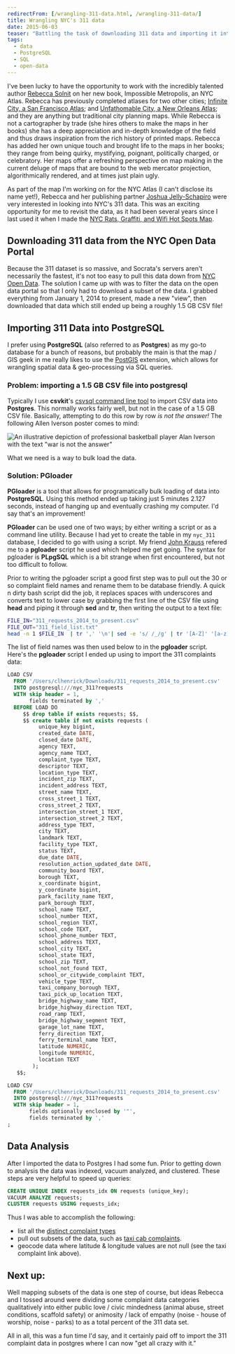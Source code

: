 ```yaml
---
redirectFrom: [/wrangling-311-data.html, /wrangling-311-data/]
title: Wrangling NYC's 311 data
date: 2015-06-03
teaser: "Battling the task of downloading 311 data and importing it into PostgreSQL for analysis."
tags:
  - data
  - PostgreSQL
  - SQL
  - open-data
---
```


I've been lucky to have the opportunity to work with the incredibly talented author [Rebecca Solnit](http://rebeccasolnit.net/) on her new book, Impossible Metropolis, an NYC Atlas. Rebecca has previously completed atlases for two other cities; [Infinite City, a San Francisco Atlas](http://rebeccasolnit.net/book/infinite-city-a-san-francisco-atlas/); and [Unfathomable City, a New Orleans Atlas](http://rebeccasolnit.net/book/unfathomable-city-a-new-orleans-atlas/); and they are anything but traditional city planning maps. While Rebecca is not a cartographer by trade (she hires others to make the maps in her books) she has a deep appreciation and in-depth knowledge of the field and thus draws inspiration from the rich history of printed maps. Rebecca has added her own unique touch and brought life to the maps in her books; they range from being quirky, mystifying, poignant, politically charged, or celebratory. Her maps offer a refreshing perspective on map making in the current deluge of maps that are bound to the web mercator projection, algorithmically rendered, and at times just plain ugly.

As part of the map I'm working on for the NYC Atlas (I can't disclose its name yet!), Rebecca and her publishing partner [Joshua Jelly-Schapiro](http://berkeley.academia.edu/JoshuaJellySchapiro) were very interested in looking into NYC's 311 data. This was an exciting opportunity for me to revisit the data, as it had been several years since I last used it when I made the [NYC Rats, Graffiti, and Wifi Hot Spots Map](/work/graffiti-rat-sightings-and-wifi-hotspots/).

## Downloading 311 data from the NYC Open Data Portal
Because the 311 dataset is so massive, and Socrata's servers aren't necessarily the fastest, it's not too easy to pull this data down from [NYC Open Data](https://nycopendata.socrata.com/). The solution I came up with was to filter the data on the open data portal so that I only had to download a subset of the data. I grabbed everything from January 1, 2014 to present, made a new "view", then downloaded that data which still ended up being a roughly 1.5 GB CSV file!

## Importing 311 Data into PostgreSQL
I prefer using **PostgreSQL** (also referred to as **Postgres**) as my go-to database for a bunch of reasons, but probably the main is that the map / GIS geek in me really likes to use the [PostGIS](http://postgis.net/) extension, which allows for wrangling spatial data & geo-processing via SQL queries.

### Problem: importing a 1.5 GB CSV file into postgresql
Typically I use **csvkit**'s [csvsql command line tool](http://csvkit.readthedocs.org/en/latest/scripts/csvsql.html) to import CSV data into **Postgres**. This normally works fairly well, but not in the case of a 1.5 GB CSV file. Basically, attempting to do this row by row *is not the answer!*
The following Allen Iverson poster comes to mind:

![An illustrative depiction of professional basketball player Alan Iverson with the text "war is not the answer"](/img/warisnottheanswer1.jpg)

What we need is a way to bulk load the data.

### Solution: PGloader

**PGloader** is a tool that allows for programatically bulk loading of data into **PostgreSQL**. Using this method ended up taking just 5 minutes 2.127 seconds, instead of hanging up and eventually crashing my computer. I'd say that's an improvement!

**PGloader** can be used one of two ways; by either writing a script or as a command line utility. Because I had yet to create the table in my `nyc_311` database, I decided to go with using a script. My friend [John Krauss](http://blog.johnkrauss.com/) refered me to a **pgloader** script he used which helped me get going. The syntax for pgloader is **PLpgSQL** which is a bit strange when first encountered, but not too difficult to follow.

Prior to writing the pgloader script a good first step was to pull out the 30 or so complaint field names and rename them to be database friendly. A quick n dirty bash script did the job, it replaces spaces with underscores and converts text to lower case by grabbing the first line of the CSV file using **head** and piping it through **sed** and **tr**, then writing the output to a text file:

```bash
FILE_IN="311_requests_2014_to_present.csv"
FILE_OUT="311_field_list.txt"
head -n 1 $FILE_IN  | tr ',' '\n'| sed -e 's/ /_/g' | tr '[A-Z]' '[a-z]' > $FILE_OUT
```

The list of field names was then used below to in the **pgloader** script.
Here's the **pgloader** script I ended up using to import the 311 complaints data:

```sql
LOAD CSV
  FROM '/Users/clhenrick/Downloads/311_requests_2014_to_present.csv'
  INTO postgresql:///nyc_311?requests
  WITH skip header = 1,
       fields terminated by ','
  BEFORE LOAD DO
     $$ drop table if exists requests; $$,
     $$ create table if not exists requests (
          unique_key bigint,
          created_date DATE,
          closed_date DATE,
          agency TEXT,
          agency_name TEXT,
          complaint_type TEXT,
          descriptor TEXT,
          location_type TEXT,
          incident_zip TEXT,
          incident_address TEXT,
          street_name TEXT,
          cross_street_1 TEXT,
          cross_street_2 TEXT,
          intersection_street_1 TEXT,
          intersection_street_2 TEXT,
          address_type TEXT,
          city TEXT,
          landmark TEXT,
          facility_type TEXT,
          status TEXT,
          due_date DATE,
          resolution_action_updated_date DATE,
          community_board TEXT,
          borough TEXT,
          x_coordinate bigint,
          y_coordinate bigint,
          park_facility_name TEXT,
          park_borough TEXT,
          school_name TEXT,
          school_number TEXT,
          school_region TEXT,
          school_code TEXT,
          school_phone_number TEXT,
          school_address TEXT,
          school_city TEXT,
          school_state TEXT,
          school_zip TEXT,
          school_not_found TEXT,
          school_or_citywide_complaint TEXT,
          vehicle_type TEXT,
          taxi_company_borough TEXT,
          taxi_pick_up_location TEXT,
          bridge_highway_name TEXT,
          bridge_highway_direction TEXT,
          road_ramp TEXT,
          bridge_highway_segment TEXT,
          garage_lot_name TEXT,
          ferry_direction TEXT,
          ferry_terminal_name TEXT,
          latitude NUMERIC,
          longitude NUMERIC,
          location TEXT
        );
   $$;

LOAD CSV
  FROM '/Users/clhenrick/Downloads/311_requests_2014_to_present.csv'
  INTO postgresql:///nyc_311?requests
  WITH skip header = 1,
       fields optionally enclosed by '"',
       fields terminated by ','
;
```

## Data Analysis
After I imported the data to Postgres I had some fun. Prior to getting down to analysis the data was indexed, vacuum analyzed, and clustered. These steps are very helpful to speed up queries:

```sql
CREATE UNIQUE INDEX requests_idx ON requests (unique_key);
VACUUM ANALYZE requests;
CLUSTER requests USING requests_idx;
```

Thus I was able to accomplish the following:

- list all the [distinct complaint types](https://gist.github.com/clhenrick/ab72cda39e7d5f67de67)
- pull out subsets of the data, such as [taxi cab complaints](http://cdb.io/1BNrcTj).
- geocode data where latitude & longitude values are not null (see the taxi complaint link above).

## Next up:
Well mapping subsets of the data is one step of course, but ideas Rebecca and I tossed around were dividing some complaint data categories qualitatively into either public love / civic mindedness (animal abuse, street conditions, scaffold safety) or animosity / lack of empathy (noise - house of worship, noise - parks) to as a total percent of the 311 data set.

All in all, this was a fun time I'd say, and it certainly paid off to import the 311 complaint data in postgres where I can now "get all crazy with it."
